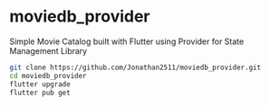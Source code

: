 # moviedb_provider

Simple Movie Catalog built with Flutter using Provider for State Management Library
```bash
git clone https://github.com/Jonathan2511/moviedb_provider.git
cd moviedb_provider
flutter upgrade
flutter pub get
